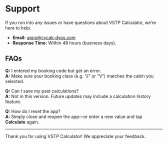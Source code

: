 # Support

If you run into any issues or have questions about VSTP Calculator, we’re here to help.

- **Email:** [apps@cycak-dyos.com](mailto:apps@cycak-dyos.com)  
- **Response Time:** Within 48 hours (business days).

## FAQs

**Q:** I entered my booking code but get an error.  
**A:** Make sure your booking class (e.g. “J” or “V”) matches the cabin you selected.

**Q:** Can I save my past calculations?  
**A:** Not in this version. Future updates may include a calculation history feature.

**Q:** How do I reset the app?  
**A:** Simply close and reopen the app—or enter a new value and tap **Calculate** again.

---

Thank you for using VSTP Calculator! We appreciate your feedback.

